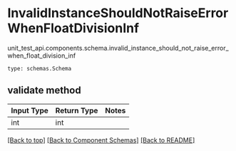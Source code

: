 # InvalidInstanceShouldNotRaiseErrorWhenFloatDivisionInf
unit_test_api.components.schema.invalid_instance_should_not_raise_error_when_float_division_inf
```
type: schemas.Schema
```

## validate method
Input Type | Return Type | Notes
------------ | ------------- | -------------
int | int |

[[Back to top]](#top) [[Back to Component Schemas]](../../../README.md#Component-Schemas) [[Back to README]](../../../README.md)
